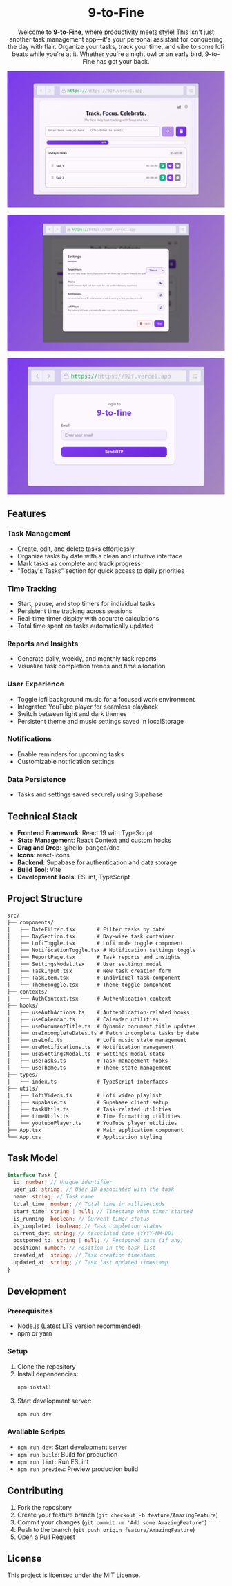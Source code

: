 <style>
  .centered {
    text-align: center;
  }
</style>

<div class="centered">
  <h1>9-to-Fine</h1>
  <p>Welcome to <strong>9-to-Fine</strong>, where productivity meets style! This isn't just another task management app—it's your personal assistant for conquering the day with flair. Organize your tasks, track your time, and vibe to some lofi beats while you're at it. Whether you're a night owl or an early bird, 9-to-Fine has got your back.</p>
</div>

![Home Page](resources/home-page.png)

![Settings Modal](resources/settings-modal.png)

![Login Page](resources/login-page.png)

## Features

### Task Management

- Create, edit, and delete tasks effortlessly
- Organize tasks by date with a clean and intuitive interface
- Mark tasks as complete and track progress
- "Today's Tasks" section for quick access to daily priorities

### Time Tracking

- Start, pause, and stop timers for individual tasks
- Persistent time tracking across sessions
- Real-time timer display with accurate calculations
- Total time spent on tasks automatically updated

### Reports and Insights

- Generate daily, weekly, and monthly task reports
- Visualize task completion trends and time allocation

### User Experience

- Toggle lofi background music for a focused work environment
- Integrated YouTube player for seamless playback
- Switch between light and dark themes
- Persistent theme and music settings saved in localStorage

### Notifications

- Enable reminders for upcoming tasks
- Customizable notification settings

### Data Persistence

- Tasks and settings saved securely using Supabase

## Technical Stack

- **Frontend Framework**: React 19 with TypeScript
- **State Management**: React Context and custom hooks
- **Drag and Drop**: @hello-pangea/dnd
- **Icons**: react-icons
- **Backend**: Supabase for authentication and data storage
- **Build Tool**: Vite
- **Development Tools**: ESLint, TypeScript

## Project Structure

```
src/
├── components/
│   ├── DateFilter.tsx       # Filter tasks by date
│   ├── DaySection.tsx       # Day-wise task container
│   ├── LofiToggle.tsx       # Lofi mode toggle component
│   ├── NotificationToggle.tsx # Notification settings toggle
│   ├── ReportPage.tsx       # Task reports and insights
│   ├── SettingsModal.tsx    # User settings modal
│   ├── TaskInput.tsx        # New task creation form
│   ├── TaskItem.tsx         # Individual task component
│   └── ThemeToggle.tsx      # Theme toggle component
├── contexts/
│   └── AuthContext.tsx      # Authentication context
├── hooks/
│   ├── useAuthActions.ts    # Authentication-related hooks
│   ├── useCalendar.ts       # Calendar utilities
│   ├── useDocumentTitle.ts  # Dynamic document title updates
│   ├── useIncompleteDates.ts # Fetch incomplete tasks by date
│   ├── useLofi.ts           # Lofi music state management
│   ├── useNotifications.ts  # Notification management
│   ├── useSettingsModal.ts  # Settings modal state
│   ├── useTasks.ts          # Task management hooks
│   └── useTheme.ts          # Theme state management
├── types/
│   └── index.ts             # TypeScript interfaces
├── utils/
│   ├── lofiVideos.ts        # Lofi video playlist
│   ├── supabase.ts          # Supabase client setup
│   ├── taskUtils.ts         # Task-related utilities
│   ├── timeUtils.ts         # Time formatting utilities
│   └── youtubePlayer.ts     # YouTube player utilities
├── App.tsx                  # Main application component
└── App.css                  # Application styling
```

## Task Model

```typescript
interface Task {
  id: number; // Unique identifier
  user_id: string; // User ID associated with the task
  name: string; // Task name
  total_time: number; // Total time in milliseconds
  start_time: string | null; // Timestamp when timer started
  is_running: boolean; // Current timer status
  is_completed: boolean; // Task completion status
  current_day: string; // Associated date (YYYY-MM-DD)
  postponed_to: string | null; // Postponed date (if any)
  position: number; // Position in the task list
  created_at: string; // Task creation timestamp
  updated_at: string; // Task last updated timestamp
}
```

## Development

### Prerequisites

- Node.js (Latest LTS version recommended)
- npm or yarn

### Setup

1. Clone the repository
2. Install dependencies:
   ```bash
   npm install
   ```
3. Start development server:
   ```bash
   npm run dev
   ```

### Available Scripts

- `npm run dev`: Start development server
- `npm run build`: Build for production
- `npm run lint`: Run ESLint
- `npm run preview`: Preview production build

## Contributing

1. Fork the repository
2. Create your feature branch (`git checkout -b feature/AmazingFeature`)
3. Commit your changes (`git commit -m 'Add some AmazingFeature'`)
4. Push to the branch (`git push origin feature/AmazingFeature`)
5. Open a Pull Request

## License

This project is licensed under the MIT License.
